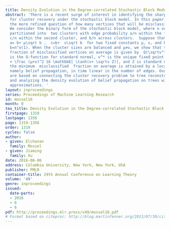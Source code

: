```yaml
---
title: Density Evolution in the Degree-correlated Stochastic Block Model
abstract: 'There is a recent surge of interest in identifying the sharp recovery thresholds
  for cluster recovery under the stochastic block model. In this paper, we address
  the more refined question of how many vertices that will be misclassified on average.
  We consider the binary form of the stochastic block model, where n vertices are
  partitioned into  two clusters with edge probability a/n within the first cluster,
  c/n within the second cluster, and b/n across clusters.  Suppose that as n \to ∞,
  a= b+ μ\sqrt b ,  c=b+  ν\sqrt b  for two fixed constants μ, ν, and b \to ∞with
  b=n^o(1). When the cluster sizes are balanced and μ≠ν, we show that the minimum
  fraction of misclassified vertices on average is given by  Q(\sqrtv^*), where Q(x)
  is the Q-function for standard normal, v^* is the unique fixed point of v= \frac(μ-ν)^216
  + \frac (μ+ν)^2 16 \mathbbE[ \tanh(v+ \sqrtv Z)], and Z is standard normal. Moreover,
  the minimum  misclassified  fraction on average is attained by a local algorithm,
  namely belief propagation, in time linear in the number of edges. Our proof techniques
  are based on connecting the cluster recovery problem to tree reconstruction problems,
  and analyzing the density evolution of belief propagation on trees with Gaussian
  approximations. '
layout: inproceedings
series: Proceedings of Machine Learning Research
id: mossel16
month: 0
tex_title: Density Evolution in the Degree-correlated Stochastic Block Model
firstpage: 1319
lastpage: 1356
page: 1319-1356
order: 1319
cycles: false
author:
- given: Elchanan
  family: Mossel
- given: Jiaming
  family: Xu
date: 2016-06-06
address: Columbia University, New York, New York, USA
publisher: PMLR
container-title: 29th Annual Conference on Learning Theory
volume: '49'
genre: inproceedings
issued:
  date-parts:
  - 2016
  - 6
  - 6
pdf: http://proceedings.mlr.press/v49/mossel16.pdf
# Format based on citeproc: http://blog.martinfenner.org/2013/07/30/citeproc-yaml-for-bibliographies/
---
```

